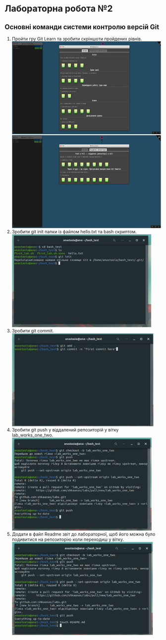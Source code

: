 # Лабораторна робота №2

## **Основні команди системи контролю версій Git**

1. Пройти гру Git Learn та зробити скріншоти пройдених рівнів.<br><img src="screen/1.png" height="300"> <img src="screen/2.png" height="300">
2. Зробити git init папки із файлом  hello.txt та bash скриптом.<br><img src="screen/3.png" height="300">
3. Зробити git commit.<br><img src="screen/4.png" height="300">
4. Зробити git push у віддалений репозиторій у вітку lab_works_one_two.<br><img src="screen/5.png" height="300">
5. Додати в файл Readme звіт до лабораторної, щоб його можна було подивитися на репозиторію коли переходиш у вітку.<br><img src="screen/6.png" height="300">
